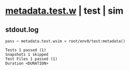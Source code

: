 # [metadata.test.w](../../../../../../tests/sdk_tests/bucket/metadata.test.w) | test | sim

## stdout.log
```log
pass ─ metadata.test.wsim » root/env0/test:metadata()

Tests 1 passed (1)
Snapshots 1 skipped
Test Files 1 passed (1)
Duration <DURATION>
```

